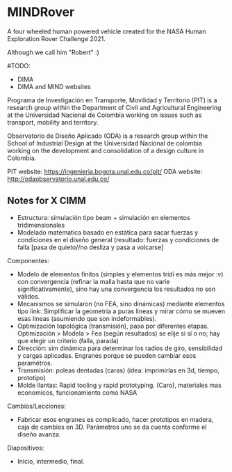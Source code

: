 # MINDRover
A four wheeled human powered vehicle created for the NASA Human Exploration Rover Challenge 2021.

Although we call him "Robert" :)

#TODO:

- DIMA
- DIMA and MIND websites

Programa de Investigación en Transporte, Movilidad y Territorio (PIT) is a research group within the Department of Civil and Agricultural Engineering at the Universidad Nacional de Colombia working on issues such as transport, mobility and territory.

Observatorio de Diseño Aplicado (ODA) is a research group within the School of Industrial Design at the Universidad Nacional de colombia working on the development and consolidation of a design culture in Colombia.

PIT website: https://ingenieria.bogota.unal.edu.co/pit/
ODA website: http://odaobservatorio.unal.edu.co/

## Notes for X CIMM

- Estructura: simulación tipo beam + simulación en elementos tridimensionales
- Modelado matématica basado en estática para sacar fuerzas y condiciones en el diseño general (resultado: fuerzas y condiciones de falla [pasa de quieto//no desliza y pasa a volcarse]

Componentes:

- Modelo de elementos finitos (simples y elementos tridi es más mejor :v) con convergencia (refinar la malla hasta que no varíe significativamente), sino hay una convergencia los resultados no son válidos.
- Mecanismos se simularon (no FEA, sino dinámicas) mediante elementos tipo link: Simplificar la geometria a puras lineas y mirar cómo se mueven esas lineas (asumiendo que son indeformables).
- Optimización topológica (transmisión), paso por diferentes etapas. Optimización > Modela > Fea (según resultados) se elije si sí o no; hay que elegir un criterio (falla, parada)
- Dirección: sim dinámica para determinar los radios de giro, sensibilidad y cargas aplicadas. Engranes porque se pueden cambiar esos paramétros.
- Transmisión: poleas dentadas (caras) (idea: imprimirlas en 3d, tiempo, prototipo)
- Molde llantas: Rapid tooling y rapid prototyping. (Caro), materiales mas economicos, funcionamiento como NASA


Cambios/Lecciones:

- Fabricar esos engranes es complicado, hacer prototipos en madera, caja de cambios en 3D. Parámetros uno se da cuenta conforme el diseño avanza.

Diapositivos:

- Inicio, intermedio, final.
